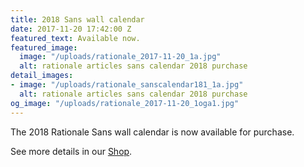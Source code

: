 ```yaml
---
title: 2018 Sans wall calendar
date: 2017-11-20 17:42:00 Z
featured_text: Available now.
featured_image:
  image: "/uploads/rationale_2017-11-20_1a.jpg"
  alt: rationale articles sans calendar 2018 purchase
detail_images:
- image: "/uploads/rationale_sanscalendar181_1a.jpg"
  alt: rationale articles sans calendar 2018 purchase
og_image: "/uploads/rationale_2017-11-20_1oga1.jpg"
---
```


The 2018 Rationale Sans wall calendar is now available for purchase.

See more details in our [Shop](https://rationale-design.com/shop/).